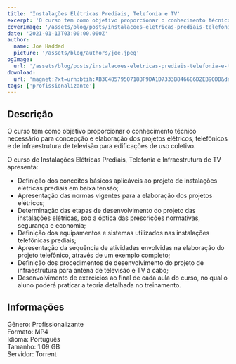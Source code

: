 ```yaml
---
title: 'Instalações Elétricas Prediais, Telefonia e TV'
excerpt: 'O curso tem como objetivo proporcionar o conhecimento técnico necessário para concepção e elaboração dos projetos elétricos, telefônicos e de infraestrutura de televisão para edificações de uso coletivo.  O curso de Instalações Elétricas Prediais, Telefonia e Infraestrutura de TV apre'
coverImage: '/assets/blog/posts/instalacoes-eletricas-prediais-telefonia-e-tv.jpg'
date: '2021-01-13T03:00:00.000Z'
author:
  name: Joe Haddad
  picture: '/assets/blog/authors/joe.jpeg'
ogImage:
  url: '/assets/blog/posts/instalacoes-eletricas-prediais-telefonia-e-tv.jpg'
download:
  url: 'magnet:?xt=urn:btih:AB3C4857950718BF9DA1D7333B846686D2EB90DD&dn=Qisat%20-%20Instala%c3%a7%c3%b5es%20El%c3%a9tricas%20Prediais&tr=udp%3a%2f%2ftracker.openbittorrent.com%3a1337%2fannounce&tr=udp%3a%2f%2ftracker.opentrackr.org%3a1337%2fannounce'
tags: ['profissionalizante']
---
```

<h2>Descrição</h2>
<p></p><p>O curso tem como objetivo proporcionar o conhecimento técnico necessário para concepção e elaboração dos projetos elétricos, telefônicos e de infraestrutura de televisão para edificações de uso coletivo.</p><p>O curso de Instalações Elétricas Prediais, Telefonia e Infraestrutura de TV apresenta:</p><ul><li>Definição dos conceitos básicos aplicáveis ao projeto de instalações elétricas prediais em baixa tensão;</li><li>Apresentação das normas vigentes para a elaboração dos projetos elétricos;</li><li>Determinação das etapas de desenvolvimento do projeto das instalações elétricas, sob a óptica das prescrições normativas, segurança e economia;</li><li>Definição dos equipamentos e sistemas utilizados nas instalações telefônicas prediais;</li><li>Apresentação da sequência de atividades envolvidas na elaboração do projeto telefônico, através de um exemplo completo;</li><li>Definição dos procedimentos de desenvolvimento do projeto de infraestrutura para antena de televisão e TV à cabo;</li><li>Desenvolvimento de exercícios ao final de cada aula do curso, no qual o aluno poderá praticar a teoria detalhada no treinamento.</li></ul><h2>Informações</h2><p>Gênero: Profissionalizante<br/>Formato: MP4<br/>Idioma: Português<br/>Tamanho: 1.09 GB<br/>Servidor: Torrent</p>